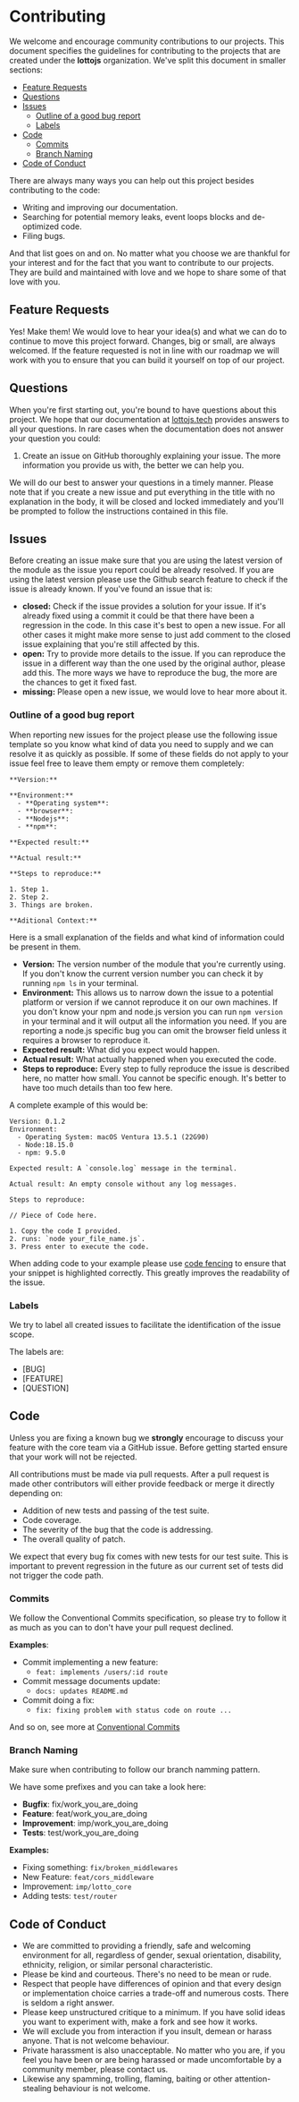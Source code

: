 # Contributing

We welcome and encourage community contributions to our projects. This document
specifies the guidelines for contributing to the projects that are created under
the **lottojs** organization. We've split this document in smaller sections:

- [Feature Requests](#feature-requests)
- [Questions](#questions)
- [Issues](#issues)
  - [Outline of a good bug report](#outline-of-a-good-bug-report)
  - [Labels](#labels)
- [Code](#code)
  - [Commits](#commits)
  - [Branch Naming](#branch-naming)
- [Code of Conduct](#code-of-conduct)

There are always many ways you can help out this project besides contributing
to the code:

- Writing and improving our documentation.
- Searching for potential memory leaks, event loops blocks and de-optimized code.
- Filing bugs.

And that list goes on and on. No matter what you choose we are thankful for your interest and for the fact that you want to contribute to our projects. They are build and maintained with love and we hope to share some of that love with you.

## Feature Requests

Yes! Make them! We would love to hear your idea(s) and what we can do to continue to move this project forward. Changes, big or small, are always welcomed. If the feature requested is not in line with our roadmap we will work with you to ensure that you can build it yourself on top of our project.

## Questions

When you're first starting out, you're bound to have questions about this project. We hope that our documentation at [lottojs.tech](https://lottojs.tech) provides answers to all your questions. In rare cases when the documentation does not answer your question you could:

1. Create an issue on GitHub thoroughly explaining your issue. The more information you provide us with, the better we can help you.

We will do our best to answer your questions in a timely manner. Please note that if you create a new issue and put everything in the title with no explanation in the body, it will be closed and locked immediately and you'll be prompted to follow the instructions contained in this file.

## Issues

Before creating an issue make sure that you are using the latest version of the module as the issue you report could be already resolved. If you are using the latest version please use the Github search feature to check if the issue is already known. If you've found an issue that is:

- **closed:** Check if the issue provides a solution for your issue. If it's already fixed using a commit it could be that there have been a regression in the code. In this case it's best to open a new issue. For all other cases it might make more sense to just add comment to the closed issue explaining that you're still affected by this.
- **open:** Try to provide more details to the issue. If you can reproduce the issue in a different way than the one used by the original author, please add this. The more ways we have to reproduce the bug, the more are the chances to get it fixed fast.
- **missing:** Please open a new issue, we would love to hear more about it.

### Outline of a good bug report

When reporting new issues for the project please use the following issue template so you know what kind of data you need to supply and we can resolve it as quickly as possible. If some of these fields do not apply to your issue feel free to leave them empty or remove them completely:

```
**Version:**

**Environment:**
  - **Operating system**:
  - **browser**:
  - **Nodejs**:
  - **npm**:

**Expected result:**

**Actual result:**

**Steps to reproduce:**

1. Step 1.
2. Step 2.
3. Things are broken.

**Aditional Context:**
```

Here is a small explanation of the fields and what kind of information could be present in them.

- **Version:** The version number of the module that you're currently using. If you don't know the current version number you can check it by running `npm ls` in your terminal.
- **Environment:** This allows us to narrow down the issue to a potential platform or version if we cannot reproduce it on our own machines. If you don't know your npm and node.js version you can run `npm version` in your terminal and it will output all the information you need. If you are reporting a node.js specific bug you can omit the browser field unless it requires a browser to reproduce it.
- **Expected result:** What did you expect would happen.
- **Actual result:** What actually happened when you executed the code.
- **Steps to reproduce:** Every step to fully reproduce the issue is described here, no matter how small. You cannot be specific enough. It's better to have too much details than too few here.

A complete example of this would be:

```
Version: 0.1.2
Environment:
  - Operating System: macOS Ventura 13.5.1 (22G90)
  - Node:18.15.0
  - npm: 9.5.0

Expected result: A `console.log` message in the terminal.

Actual result: An empty console without any log messages.

Steps to reproduce:

// Piece of Code here.

1. Copy the code I provided.
2. runs: `node your_file_name.js`.
3. Press enter to execute the code.
```

When adding code to your example please use [code fencing][fencing] to ensure
that your snippet is highlighted correctly. This greatly improves the
readability of the issue.

### Labels

We try to label all created issues to facilitate the identification of the issue scope.

The labels are:

- [BUG]
- [FEATURE]
- [QUESTION]

## Code

Unless you are fixing a known bug we **strongly** encourage to discuss your feature with the core team via a GitHub issue. Before getting started ensure that your work will not be rejected.

All contributions must be made via pull requests. After a pull request is made other contributors will either provide feedback or merge it directly depending on:

- Addition of new tests and passing of the test suite.
- Code coverage.
- The severity of the bug that the code is addressing.
- The overall quality of patch.

We expect that every bug fix comes with new tests for our test suite. This is important to prevent regression in the future as our current set of tests did not trigger the code path.

### Commits

We follow the Conventional Commits specification, so please try to follow it as much as you can to don't have your pull request declined.

**Examples**:

- Commit implementing a new feature:
    - `feat: implements /users/:id route`
- Commit message documents update:
    - `docs: updates README.md`
- Commit doing a fix:
    - `fix: fixing problem with status code on route ...`

And so on, see more at [Conventional Commits](https://www.conventionalcommits.org/en/v1.0.0/)


### Branch Naming

Make sure when contributing to follow our branch namming pattern.

We have some prefixes and you can take a look here:

- **Bugfix**: fix/work_you_are_doing
- **Feature**: feat/work_you_are_doing
- **Improvement**: imp/work_you_are_doing
- **Tests**: test/work_you_are_doing

**Examples:**

- Fixing something: `fix/broken_middlewares`
- New Feature: `feat/cors_middleware`
- Improvement: `imp/lotto_core`
- Adding tests: `test/router`

## Code of Conduct

- We are committed to providing a friendly, safe and welcoming environment for all, regardless of gender, sexual orientation, disability, ethnicity, religion,  or similar personal characteristic.
- Please be kind and courteous. There's no need to be mean or rude.
- Respect that people have differences of opinion and that every design or implementation choice carries a trade-off and numerous costs. There is seldom a right answer.
- Please keep unstructured critique to a minimum. If you have solid ideas you want to experiment with, make a fork and see how it works.
- We will exclude you from interaction if you insult, demean or harass anyone. That is not welcome behaviour.
- Private harassment is also unacceptable. No matter who you are, if you feel you have been or are being harassed or made uncomfortable by a community member, please contact us.
- Likewise any spamming, trolling, flaming, baiting or other attention-stealing behaviour is not welcome.

[fencing]: https://help.github.com/articles/github-flavored-markdown/#fenced-code-blocks
